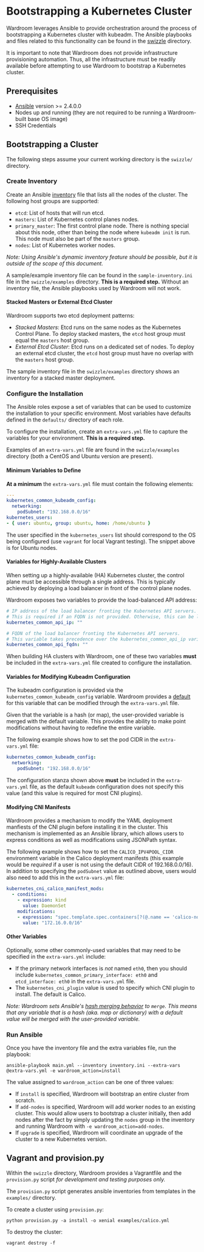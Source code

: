 # Bootstrapping a Kubernetes Cluster

Wardroom leverages Ansible to provide orchestration around the process of bootstrapping a Kubernetes cluster with kubeadm. The Ansible playbooks and files related to this functionality can be found in the [swizzle](../swizzle) directory.

It is important to note that Wardroom does not provide infrastructure provisioning automation. Thus, all the infrastructure must be readily available before attempting to use Wardroom to bootstrap a Kubernetes cluster.

## Prerequisites

- [Ansible](http://docs.ansible.com/ansible/latest/intro_installation.html) version >= 2.4.0.0
- Nodes up and running (they are not required to be running a Wardroom-built base OS image)
- SSH Credentials

## Bootstrapping a Cluster

The following steps assume your current working directory is the `swizzle/` directory.

### Create Inventory

Create an Ansible
[inventory](https://docs.ansible.com/ansible/latest/user_guide/intro_inventory.html) file that lists all the nodes of the cluster. The following host groups are supported:

- `etcd`: List of hosts that will run etcd.
- `masters`: List of Kubernetes control planes nodes.
- `primary_master`: The first control plane node. There is nothing special about this node, other than being the node where `kubeadm init` is run. This node must also be part of the `masters` group.
- `nodes`: List of Kubernetes worker nodes.

_Note: Using Ansible's dynamic inventory feature should be possible, but it is outside of the scope of this document._ 

A sample/example inventory file can be found in the `sample-inventory.ini` file in the `swizzle/examples` directory. **This is a required step.** Without an inventory file, the Ansible playbooks used by Wardroom will not work.

#### Stacked Masters or External Etcd Cluster

Wardroom supports two etcd deployment patterns:

- _Stacked Masters_: Etcd runs on the same nodes as the Kubernetes Control Plane. To deploy stacked masters, the `etcd` host group must equal the `masters` host group.
- _External Etcd Cluster_: Etcd runs on a dedicated set of nodes. To deploy an external etcd cluster, the `etcd` host group must have no overlap with the `masters` host group.

The sample inventory file in the `swizzle/examples` directory shows an inventory for a stacked master deployment.

### Configure the Installation

The Ansible roles expose a set of variables that can be used to customize the installation to your specific environment. Most variables have defaults defined in the `defaults/` directory of each role.

To configure the installation, create an `extra-vars.yml` file to capture the variables for your environment. **This is a required step.**

Examples of an `extra-vars.yml` file are found in the `swizzle/examples` directory (both a CentOS and Ubuntu version are present).

#### Minimum Variables to Define

**At a minimum** the `extra-vars.yml` file must contain the following elements:

```yaml
---
kubernetes_common_kubeadm_config:
  networking:
    podSubnet: "192.168.0.0/16"
kubernetes_users:
- { user: ubuntu, group: ubuntu, home: /home/ubuntu }
```

The user specified in the `kubernetes_users` list should correspond to the OS being configured (use `vagrant` for local Vagrant testing). The snippet above is for Ubuntu nodes.

#### Variables for Highly-Available Clusters

When setting up a highly-available (HA) Kubernetes cluster, the control plane must be accessible through a single address. This is typically achieved by deploying a load balancer in front of the control plane nodes.

Wardroom exposes two variables to provide the load-balanced API address:

```yaml
# IP address of the load balancer fronting the Kubernetes API servers.
# This is required if an FQDN is not provided. Otherwise, this can be left empty.
kubernetes_common_api_ip: ""

# FQDN of the load balancer fronting the Kubernetes API servers.
# This variable takes precedence over the kubernetes_common_api_ip variable.
kubernetes_common_api_fqdn: ""
```

When building HA clusters with Wardroom, one of these two variables **must** be included in the `extra-vars.yml` file created to configure the installation.

#### Variables for Modifying Kubeadm Configuration

The kubeadm configuration is provided via the `kubernetes_common_kubeadm_config` variable. Wardroom provides a [default](../ansible/roles/kubernetes-common/defaults/main.yml) for this variable that
can be modified through the `extra-vars.yml` file.

Given that the variable is a hash (or map), the user-provided variable is merged with the default variable. This provides the ability to make point modifications without having to redefine the entire variable.

The following example shows how to set the pod CIDR in the `extra-vars.yml` file:

```yaml
kubernetes_common_kubeadm_config:
  networking:
    podSubnet: "192.168.0.0/16"
```

The configuration stanza shown above **must** be included in the `extra-vars.yml` file, as the default `kubeadm` configuration does not specify this value (and this value is required for most CNI plugins).

#### Modifying CNI Manifests

Wardroom provides a mechanism to modify the YAML deployment manfiests of the CNI plugin before installing it in the cluster. This mechanism is implemented as an Ansible library, which allows users to express conditions as well as modifications using JSONPath syntax.

The following example shows how to set the `CALICO_IPV4POOL_CIDR` environment variable in the Calico deployment manifests (this example would be _required_ if a user is not using the default CIDR of 192.168.0.0/16). In addition to specifying the `podSubnet` value as outlined above, users would also need to add this in the `extra-vars.yml` file:

```yaml
kubernetes_cni_calico_manifest_mods:
  - conditions:
    - expression: kind
      value: DaemonSet
    modifications:
    - expression: "spec.template.spec.containers[?(@.name == 'calico-node')].env[?(@.name == 'CALICO_IPV4POOL_CIDR')].value"
      value: "172.16.0.0/16"
```

#### Other Variables

Optionally, some other commonly-used variables that may need to be specified in the `extra-vars.yml` include:

* If the primary network interfaces is _not_ named `eth0`, then you should include `kubernetes_common_primary_interface: eth0` and `etcd_interface: eth0` in the `extra-vars.yml` file.
* The `kubernetes_cni_plugin` value is used to specify which CNI plugin to install. The default is Calico.

_Note: Wardroom sets Ansible's [hash merging behavior](https://docs.ansible.com/ansible/latest/reference_appendices/config.html#default-hash-behaviour) to `merge`. This means that any variable that is a hash (aka. map or dictionary) with a default value will be merged with the user-provided variable._

### Run Ansible

Once you have the inventory file and the extra variables file, run the playbook:

```shell
ansible-playbook main.yml --inventory inventory.ini --extra-vars @extra-vars.yml -e wardroom_action=install
```

The value assigned to `wardroom_action` can be one of three values:

* If `install` is specified, Wardroom will bootstrap an entire cluster from scratch.
* If `add-nodes` is specified, Wardroom will add worker nodes to an existing cluster. This would allow users to bootstrap a cluster initially, then add nodes after the fact by simply updating the `nodes` group in the inventory and running Wardroom with `-e wardroom_action=add-nodes`.
* If `upgrade` is specified, Wardroom will coordinate an upgrade of the cluster to a new Kubernetes version.

## Vagrant and provision.py

Within the `swizzle` directory, Wardroom provides a Vagrantfile and the `provision.py` script _for development and testing purposes only._

The `provision.py` script generates ansible inventories from templates in the `examples/` directory.

To create a cluster using `provision.py`:

```shell
python provision.py -a install -o xenial examples/calico.yml
```

To destroy the cluster:

```shell
vagrant destroy -f
```
